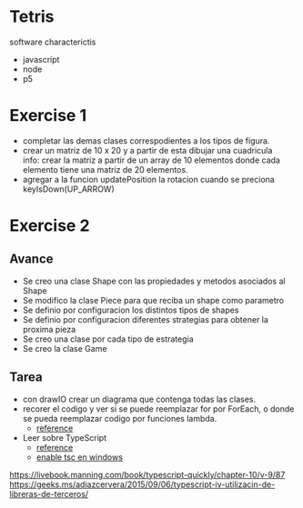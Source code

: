# Tetris
software characterictis
- javascript
- node
- p5

# Exercise 1
* completar las demas clases correspodientes a los tipos de figura.
* crear un matriz de 10 x 20  y a partir de esta dibujar una cuadricula  
     info: crear la matriz a partir de un array de 10 elementos donde cada elemento tiene una matriz de 20 elementos. 
* agregar a la funcion updatePosition la rotacion cuando se preciona keyIsDown(UP_ARROW) 

# Exercise 2
## Avance
* Se creo una clase Shape con las propiedades y metodos asociados al Shape
* Se modifico la clase Piece para que reciba un shape como parametro
* Se definio por configuracion los distintos tipos de shapes
* Se definio por configuracion diferentes strategias para obtener la proxima pieza
* Se creo una clase por cada tipo de estrategia
* Se creo la clase Game     
## Tarea

* con drawIO crear un diagrama que contenga todas las clases.
* recorer el codigo y ver si se puede reemplazar for por ForEach, o donde se pueda reemplazar codigo por funciones lambda.
  - [reference](https://lenguajejs.com/javascript/caracteristicas/array-functions/)
* Leer sobre TypeScript
  - [reference](https://softwarecrafters.io/typescript/typescript-tutorial-javascript-introduccion) 
  - [enable tsc en windows](https://www.youtube.com/watch?v=hMtmLTsxdAM) 



https://livebook.manning.com/book/typescript-quickly/chapter-10/v-9/87
https://geeks.ms/adiazcervera/2015/09/06/typescript-iv-utilizacin-de-libreras-de-terceros/


